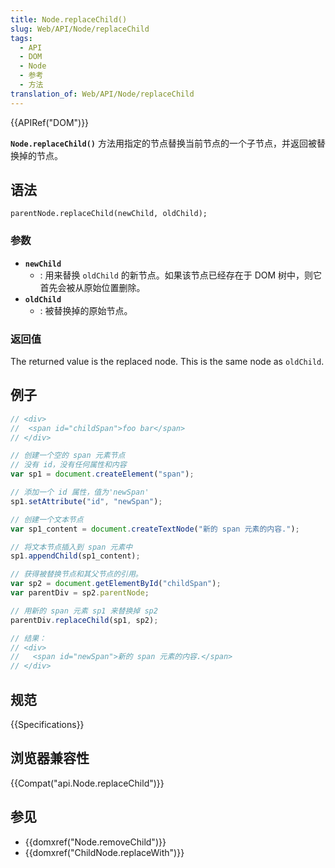 ```yaml
---
title: Node.replaceChild()
slug: Web/API/Node/replaceChild
tags:
  - API
  - DOM
  - Node
  - 参考
  - 方法
translation_of: Web/API/Node/replaceChild
---
```

{{APIRef("DOM")}}

**`Node.replaceChild()`** 方法用指定的节点替换当前节点的一个子节点，并返回被替换掉的节点。

## 语法

```plain
parentNode.replaceChild(newChild, oldChild);
```

### 参数

- **`newChild`**
  - : 用来替换 `oldChild` 的新节点。如果该节点已经存在于 DOM 树中，则它首先会被从原始位置删除。
- **`oldChild`**
  - : 被替换掉的原始节点。

### 返回值

The returned value is the replaced node. This is the same node as `oldChild`.

## 例子

```js
// <div>
//  <span id="childSpan">foo bar</span>
// </div>

// 创建一个空的 span 元素节点
// 没有 id，没有任何属性和内容
var sp1 = document.createElement("span");

// 添加一个 id 属性，值为'newSpan'
sp1.setAttribute("id", "newSpan");

// 创建一个文本节点
var sp1_content = document.createTextNode("新的 span 元素的内容.");

// 将文本节点插入到 span 元素中
sp1.appendChild(sp1_content);

// 获得被替换节点和其父节点的引用。
var sp2 = document.getElementById("childSpan");
var parentDiv = sp2.parentNode;

// 用新的 span 元素 sp1 来替换掉 sp2
parentDiv.replaceChild(sp1, sp2);

// 结果：
// <div>
//   <span id="newSpan">新的 span 元素的内容.</span>
// </div>
```

## 规范

{{Specifications}}

## 浏览器兼容性

{{Compat("api.Node.replaceChild")}}

## 参见

- {{domxref("Node.removeChild")}}
- {{domxref("ChildNode.replaceWith")}}
